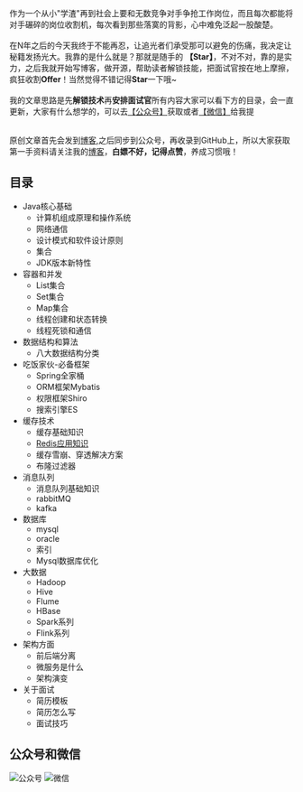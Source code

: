 作为一个从小"学渣"再到社会上要和无数竞争对手争抢工作岗位，而且每次都能将对手碾碎的岗位收割机，每次看到那些落寞的背影，心中难免泛起一股酸楚。<br/><br/>
在N年之后的今天我终于不能再忍，让追光者们承受那可以避免的伤痛，我决定让秘籍发扬光大。我靠的是什么就是？那就是随手的 **【Star】**，不对不对，靠的是实力，之后我就开始写博客，做开源，帮助读者解锁技能，把面试官按在地上摩擦，疯狂收割**Offer**！当然觉得不错记得**Star**一下哦~<br/><br/>
我的文章思路是先**解锁技术**再**安排面试官**所有内容大家可以看下方的目录，会一直更新，大家有什么想学的，可以去<a href="#gongzhonghao">【公众号】</a>获取或者<a href="#gongzhonghao">【微信】</a>给我提<br/><br/>

原创文章首先会发到[博客](https://blog.csdn.net/qq_36386908),之后同步到公众号，再收录到GitHub上，所以大家获取第一手资料请关注我的[博客](https://blog.csdn.net/qq_36386908)，<b>白嫖不好，记得点赞</b>，养成习惯哦！

## 目录
* Java核心基础
  * 计算机组成原理和操作系统
  * 网络通信
  * 设计模式和软件设计原则
  * 集合
  * JDK版本新特性
* 容器和并发
  * List集合
  * Set集合
  * Map集合
  * 线程创建和状态转换
  * 线程死锁和通信
* 数据结构和算法
  * 八大数据结构分类
* 吃饭家伙-必备框架
  * Spring全家桶
  * ORM框架Mybatis
  * 权限框架Shiro
  * 搜索引擎ES
* 缓存技术
  * 缓存基础知识
  * [Redis应用知识](https://blog.csdn.net/qq_36386908/category_9512251.html)
  * 缓存雪崩、穿透解决方案
  * 布隆过滤器
* 消息队列
  * 消息队列基础知识
  * rabbitMQ
  * kafka
* 数据库
  * mysql
  * oracle
  * 索引
  * Mysql数据库优化
* 大数据
  * Hadoop
  * Hive
  * Flume
  * HBase
  * Spark系列
  * Flink系列
* 架构方面
  * 前后端分离
  * 微服务是什么
  * 架构演变
* 关于面试
  * 简历模板
  * 简历怎么写
  * 面试技巧

## <a name="gongzhonghao">公众号和微信</a>
![公众号](https://github.com/stt0626/JavaGreat/blob/master/base/%E5%85%AC%E4%BC%97%E5%8F%B7.jpg)
![微信](https://github.com/stt0626/JavaGreat/blob/master/base/%E5%BE%AE%E4%BF%A1.jpg)
